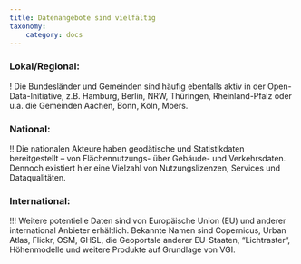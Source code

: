 ```yaml
---
title: Datenangebote sind vielfältig
taxonomy:
    category: docs
---
```


### Lokal/Regional: 
! Die Bundesländer und Gemeinden sind häufig ebenfalls aktiv in der Open-Data-Initiative, z.B. Hamburg, Berlin, NRW, Thüringen, Rheinland-Pfalz oder u.a. die Gemeinden Aachen, Bonn, Köln, Moers. 

### National: 
!! Die nationalen Akteure haben geodätische und Statistikdaten bereitgestellt – von Flächennutzungs- über Gebäude- und Verkehrsdaten. Dennoch existiert hier eine Vielzahl von Nutzungslizenzen, Services und Dataqualitäten. 

### International: 
!!! Weitere potentielle Daten sind von Europäische Union (EU) und anderer international Anbieter erhältlich. Bekannte Namen sind Copernicus, Urban Atlas, Flickr, OSM, GHSL, die Geoportale anderer EU-Staaten, “Lichtraster“, Höhenmodelle und weitere Produkte auf Grundlage von VGI.
